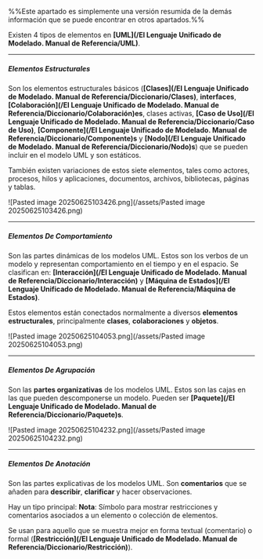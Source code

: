 %%Este apartado es simplemente una versión resumida de la demás información que se puede encontrar en otros apartados.%%

Existen 4 tipos de elementos en **[UML](/El Lenguaje Unificado de Modelado. Manual de Referencia/UML)**. 
****
##### **Elementos Estructurales**
Son los elementos estructurales básicos (**[Clases](/El Lenguaje Unificado de Modelado. Manual de Referencia/Diccionario/Clases)**, **interfaces**, **[Colaboración](/El Lenguaje Unificado de Modelado. Manual de Referencia/Diccionario/Colaboración)es**, clases activas, **[Caso de Uso](/El Lenguaje Unificado de Modelado. Manual de Referencia/Diccionario/Caso de Uso)**, **[Componente](/El Lenguaje Unificado de Modelado. Manual de Referencia/Diccionario/Componente)s** y **[Nodo](/El Lenguaje Unificado de Modelado. Manual de Referencia/Diccionario/Nodo)s**) que se pueden incluir en el modelo UML y son estáticos. 

También existen variaciones de estos siete elementos, tales como actores, procesos, hilos y aplicaciones, documentos, archivos, bibliotecas, páginas y tablas.

![Pasted image 20250625103426.png](/assets/Pasted image 20250625103426.png)
****
##### **Elementos De Comportamiento**
Son las partes dinámicas de los modelos UML. 
Estos son los verbos de un modelo y representan comportamiento en el tiempo y en el espacio. Se clasifican en: **[Interacción](/El Lenguaje Unificado de Modelado. Manual de Referencia/Diccionario/Interacción)** y **[Máquina de Estados](/El Lenguaje Unificado de Modelado. Manual de Referencia/Máquina de Estados)**.

Estos elementos están conectados normalmente a diversos **elementos estructurales**, principalmente **clases**, **colaboraciones** y **objetos**.

![Pasted image 20250625104053.png](/assets/Pasted image 20250625104053.png)
****
##### **Elementos De Agrupación**
Son las **partes organizativas** de los modelos UML. Estos son las cajas en las que pueden descomponerse un modelo. Pueden ser **[Paquete](/El Lenguaje Unificado de Modelado. Manual de Referencia/Diccionario/Paquete)s**.

![Pasted image 20250625104232.png](/assets/Pasted image 20250625104232.png)
****
##### **Elementos De Anotación**
Son las partes explicativas de los modelos UML. 
Son **comentarios** que se añaden para **describir**, **clarificar** y hacer observaciones. 

Hay un tipo principal: **Nota**: Símbolo para mostrar restricciones y comentarios asociados a un elemento o colección de elementos. 

Se usan para aquello que se muestra mejor en forma textual (comentario) o formal (**[Restricción](/El Lenguaje Unificado de Modelado. Manual de Referencia/Diccionario/Restricción)**).